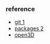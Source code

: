 
### reference 
* [git 1](https://drive.google.com/file/d/1GQJJxiCw3-Z_SZCr06dPaQj17Z9pCzLY/view?usp=sharing)
* [packages 2](https://drive.google.com/file/d/18_hm6nhNRIacQuVgcOSAnDJqWJGo3mhK/view?usp=sharing)
* [open3D](https://drive.google.com/file/d/10i228orUiyDHoNqJ5eyJA0Aj7beRmk8b/view?usp=sharing)




